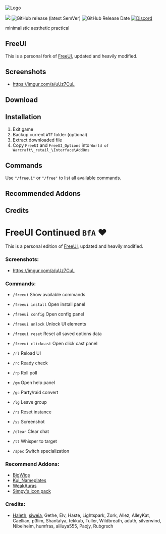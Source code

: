 
![Logo](https://i.imgur.com/Sib8Z3K.png)

![](https://img.shields.io/badge/WOW-ShadowLands-orange?style=flat) ![GitHub release (latest SemVer)](https://img.shields.io/github/v/release/Solor/FreeUI?style=flat) ![GitHub Release Date](https://img.shields.io/github/release-date/Solor/FreeUI) [![Discord](https://img.shields.io/discord/242811601260904450?label=Discord&?style=flat)](https://discord.gg/Uu28KQq)

minimalistic aesthetic practical

## FreeUI
This is a personal fork of [FreeUI](https://github.com/Haleth/FreeUI), updated and heavily modified.


## Screenshots
*  https://imgur.com/a/uUz7CuL

## Download

## Installation
1. Exit game
2. Backup current `WTF` folder (optional)
3. Extract downloaded file
4. Copy `FreeUI` and `FreeUI_Options` into `World of Warcraft\_retail_\Interface\AddOns`

## Commands
Use `"/freeui"` or `"/free"` to list all available commands.

## Recommended Addons

## Credits






# FreeUI Continued  `BfA` ❤
This is a personal edition of [FreeUI](https://github.com/Haleth/FreeUI), updated and heavily modified.


### Screenshots:
*  https://imgur.com/a/uUz7CuL

### Commands:
*  `/freeui` Show available commands
*  `/freeui install` Open install panel
*  `/freeui config` Open config panel
*  `/freeui unlock` Unlock UI elements
*  `/freeui reset` Reset all saved options data
*  `/freeui clickcast` Open click cast panel

*  `/rl` Reload UI
*  `/rc` Ready check
*  `/rp` Roll poll
*  `/gm` Open help panel
*  `/gc` Party/raid convert
*  `/lg` Leave group
*  `/rs` Reset instance
*  `/ss` Screenshot
*  `/clear` Clear chat
*  `/tt` Whisper to target
*  `/spec` Switch specialization

### Recommend Addons:
*  [BigWigs](https://github.com/BigWigsMods/BigWigs)
*  [Kui_Nameplates](https://github.com/kesava-wow/kuinameplates2)
*  [WeakAuras](https://github.com/WeakAuras/WeakAuras2)
*  [Simpy's icon pack](https://git.tukui.org/Simpy/interface/tree/master)

### Credits:
*  [Haleth](https://github.com/Haleth), [siweia](https://github.com/siweia), Gethe, Elv, Haste, Lightspark, Zork, Allez, AlleyKat, Caellian, p3lim, Shantalya, tekkub, Tuller, Wildbreath, aduth, silverwind, Nibelheim, humfras, aliluya555, Paojy, Rubgrsch